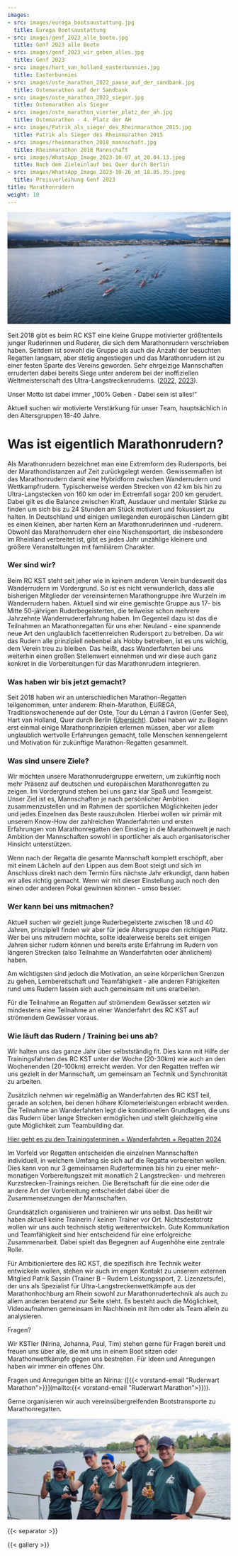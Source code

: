 ```yaml
---
images:
- src: images/eurega_bootsaustattung.jpg
  title: Eurega Bootsaustattung
- src: images/genf_2023_alle_boote.jpg
  title: Genf 2023 alle Boote
- src: images/genf_2023_wir_geben_alles.jpg
  title: Genf 2023
- src: images/hart_van_holland_easterbunnies.jpg
  title: Easterbunnies
- src: images/oste_marathon_2022_pause_auf_der_sandbank.jpg
  title: Ostemarathon auf der Sandbank
- src: images/oste_marathon_2022_sieger.jpg
  title: Ostemarathon als Sieger
- src: images/oste_marathon_vierter_platz_der_ah.jpg
  title: Ostemarathon - 4. Platz der AH
- src: images/Patrik_als_sieger_des_Rheinmarathon_2015.jpg
  title: Patrik als Sieger des Rheinmarathon 2015
- src: images/rheinmarathon_2018_mannschaft.jpg
  title: Rheinmarathon 2018 Mannschaft
- src: images/WhatsApp_Image_2023-10-07_at_20.04.13.jpeg
  title: Nach dem Zieleinlauf bei Quer durch Berlin
- src: images/WhatsApp_Image_2023-10-26_at_18.05.35.jpeg
  title: Preisverleihung Genf 2023
title: Marathonrudern
weight: 10
---
```


![Genf Massenstart vor Kulisse](./images/genf_2023_massenstart_vor_kulisse.jpg)


Seit 2018 gibt es beim RC KST eine kleine Gruppe motivierter größtenteils junger Ruderinnen und Ruderer, die sich dem Marathonrudern verschrieben haben. Seitdem ist sowohl die Gruppe als auch die Anzahl der besuchten Regatten langsam, aber stetig angestiegen und das Marathonrudern ist zu einer festen Sparte des Vereins geworden. Sehr ehrgeizige Mannschaften erruderten dabei bereits Siege unter anderem bei der inoffiziellen Weltmeisterschaft des Ultra-Langstreckenruderns.  ([2022](/berichte/2022/tour_du_lac_leman_2022/index.md), [2023](../../berichte/#TODO)).

Unser Motto ist dabei immer „100% Geben - Dabei sein ist alles!“

Aktuell suchen wir motivierte Verstärkung für unser Team, hauptsächlich in den Altersgruppen 18-40 Jahre.

# Was ist eigentlich Marathonrudern?
Als Marathonrudern bezeichnet man eine Extremform des Rudersports, bei der Marathondistanzen  auf Zeit zurückgelegt werden. Gewissermaßen ist das Marathonrudern damit eine Hybridform zwischen Wanderrudern und Wettkampfrudern. Typischerweise werden Strecken von 42 km bis hin zu Ultra-Langstecken von 160 km oder im Extremfall sogar 200 km gerudert. Dabei gilt es die Balance zwischen Kraft, Ausdauer und mentaler Stärke zu finden um sich bis zu 24 Stunden am Stück motiviert und fokussiert zu halten. In Deutschland und einigen umliegenden europäischen Ländern gibt es einen kleinen, aber harten Kern an Marathonruderinnen und -ruderern. Obwohl das Marathonrudern eher eine Nischensportart, die insbesondere im Rheinland verbreitet ist, gibt es jedes Jahr unzählige kleinere und größere Veranstaltungen mit familiärem Charakter. 

### Wer sind wir?
Beim RC KST steht seit jeher wie in keinem anderen Verein bundesweit das Wanderrudern im Vordergrund. So ist es nicht verwunderlich, dass alle bisherigen Mitglieder der vereinsinternen Marathongruppe ihre Wurzeln im Wanderrudern haben. Aktuell sind wir eine gemischte Gruppe aus 17- bis Mitte 50-jährigen Ruderbegeisterten, die teilweise schon mehrere Jahrzehnte Wanderrudererfahrung haben. Im Gegenteil dazu ist das die Teilnahmen an Marathonregatten für uns eher Neuland - eine spannende neue Art den unglaublich facettenreichen Rudersport zu betreiben. Da wir das Rudern alle prinzipiell nebenbei als Hobby betreiben, ist es uns wichtig, dem Verein treu zu bleiben. Das heißt, dass Wanderfahrten bei uns weiterhin einen großen Stellenwert einnehmen und wir diese auch ganz konkret in die Vorbereitungen für das Marathonrudern integrieren.

### Was haben wir bis jetzt gemacht?
Seit 2018 haben wir an unterschiedlichen Marathon-Regatten teilgenommen, unter anderem: Rhein-Marathon, EUREGA, Traditionswochenende auf der Oste, Tour du Léman á l'aviron (Genfer See), Hart van Holland, Quer durch Berlin ([Übersicht](#TODO)). Dabei haben wir zu Beginn erst einmal einige Marathonprinzipien erlernen müssen, aber vor allem unglaublich wertvolle Erfahrungen gemacht, tolle  Menschen kennengelernt und Motivation für zukünftige Marathon-Regatten gesammelt.

### Was sind unsere Ziele?
Wir möchten unsere Marathonrudergruppe erweitern, um zukünftig noch mehr Präsenz auf deutschen und europäischen Marathonregatten zu zeigen. Im Vordergrund stehen bei uns ganz klar Spaß und Teamgeist. Unser Ziel ist es, Mannschaften je nach persönlicher Ambition zusammenzustellen und im Rahmen der sportlichen Möglichkeiten jeder und jedes Einzelnen das Beste rauszuholen. Hierbei wollen wir primär mit unserem Know-How der zahlreichen Wanderfahrten und ersten Erfahrungen von Marathonregatten den Einstieg in die Marathonwelt je nach Ambition der Mannschaften sowohl in sportlicher als auch organisatorischer Hinsicht unterstützen.

Wenn nach der Regatta die gesamte Mannschaft komplett erschöpft, aber mit einem Lächeln auf den Lippen aus dem Boot steigt und sich im Anschluss direkt nach dem Termin fürs nächste Jahr erkundigt, dann haben wir alles richtig gemacht. Wenn wir mit dieser Einstellung auch noch den einen oder anderen Pokal gewinnen können - umso besser.

### Wer kann bei uns mitmachen?
Aktuell suchen wir gezielt junge Ruderbegeisterte zwischen 18 und 40 Jahren, prinzipiell finden wir aber für jede Altersgruppe den richtigen Platz. Wer bei uns mitrudern möchte, sollte idealerweise bereits seit einigen Jahren sicher rudern können und bereits erste Erfahrung im Rudern von längeren Strecken (also Teilnahme an Wanderfahrten oder ähnlichem) haben.

Am wichtigsten sind jedoch die Motivation, an seine körperlichen Grenzen zu gehen, Lernbereitschaft und Teamfähigkeit - alle anderen Fähigkeiten rund ums Rudern lassen sich auch gemeinsam mit uns erarbeiten.

Für die Teilnahme an Regatten auf strömendem Gewässer setzten wir mindestens eine Teilnahme an einer Wanderfahrt des RC KST auf strömendem Gewässer voraus.

### Wie läuft das Rudern / Training bei uns ab?
Wir halten uns das ganze Jahr über selbstständig fit. Dies kann mit Hilfe der Trainingsfahrten des RC KST unter der Woche (20-30km) wie auch an den Wochenenden (20-100km) erreicht werden. Vor den Regatten treffen wir uns gezielt in der Mannschaft, um gemeinsam an Technik und Synchronität zu arbeiten.

Zusätzlich nehmen wir regelmäßig an Wanderfahrten des RC KST teil, gerade an solchen, bei denen höhere Kilometerleistungen erbracht werden. Die Teilnahme an Wanderfahrten legt die konditionellen Grundlagen, die uns das Rudern über lange Strecken ermöglichen und stellt gleichzeitig eine gute Möglichkeit zum Teambuilding dar.

[Hier geht es zu den Trainingsterminen + Wanderfahrten + Regatten 2024](/ausschreibungen/2024/marathontermine.md)

Im Vorfeld vor Regatten entscheiden die einzelnen Mannschaften individuell, in welchem Umfang sie sich auf die Regatta vorbereiten wollen. Dies kann von nur 3 gemeinsamen Ruderterminen bis hin zu einer mehr-monatigen Vorbereitungszeit mit monatlich 2 Langstrecken- und mehreren Kurzstrecken-Trainings reichen. Die Bereitschaft für die eine oder die andere Art der Vorbereitung entscheidet dabei über die Zusammensetzungen der Mannschaften.

Grundsätzlich organisieren und trainieren wir uns selbst. Das heißt wir haben aktuell keine Trainerin / keinen Trainer vor Ort. Nichtsdestotrotz wollen wir uns auch technisch stetig weiterentwickeln. Gute Kommunikation und Teamfähigkeit sind hier entscheidend für eine erfolgreiche Zusammenarbeit. Dabei spielt das Begegnen auf Augenhöhe eine zentrale Rolle.

Für Ambitioniertere des RC KST, die spezifisch ihre Technik weiter entwickeln wollen, stehen wir auch im engen Kontakt zu unserem externen Mitglied Patrik Sassin (Trainer B – Rudern Leistungssport, 2. Lizenzetsufe), der uns als Spezialist für Ultra-Langstreckenwettkämpfe aus der Marathonhochburg am Rhein sowohl zur Marathonrudertechnik als auch zu allem anderen beratend zur Seite steht. Es besteht auch die Möglichkeit, Videoaufnahmen gemeinsam im Nachhinein mit ihm oder als Team allein zu analysieren.

Fragen?

Wir KSTler (Nirina, Johanna, Paul, Tim) stehen gerne für Fragen bereit und freuen uns über alle, die mit uns in einem Boot sitzen oder Marathonwettkämpfe gegen uns bestreiten. Für Ideen und Anregungen haben wir immer ein offenes Ohr.

Fragen und Anregungen bitte an Nirina: ([{{< vorstand-email "Ruderwart Marathon">}}](mailto:{{< vorstand-email "Ruderwart Marathon">}})).

Gerne organisieren wir auch vereinsübergreifenden Bootstransporte zu Marathonregatten.

![Wenn alles geschafft ist](images/eurega_wenn_alles_geschafft_ist.jpg)

{{< separator >}}

{{< gallery >}}
